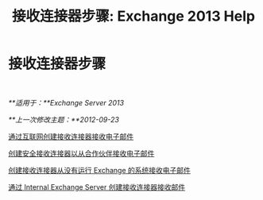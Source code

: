 ﻿---
title: '接收连接器步骤: Exchange 2013 Help'
TOCTitle: 接收连接器步骤
ms:assetid: 86f7d6e7-a869-4c90-a570-0239fd0e5872
ms:mtpsurl: https://technet.microsoft.com/zh-cn/library/JJ657465(v=EXCHG.150)
ms:contentKeyID: 50490973
ms.date: 01/11/2018
mtps_version: v=EXCHG.150
ms.translationtype: HT
---

# 接收连接器步骤

 

_**适用于：**Exchange Server 2013_

_**上一次修改主题：**2012-09-23_

[通过互联网创建接收连接器接收电子邮件](create-a-receive-connector-to-receive-email-from-the-internet-exchange-2013-help.md)

[创建安全接收连接器以从合作伙伴接收电子邮件](create-a-secure-receive-connector-to-receive-email-from-a-partner-exchange-2013-help.md)

[创建接收连接器从没有运行 Exchange 的系统接收电子邮件](create-a-receive-connector-to-receive-email-from-a-system-not-running-exchange-exchange-2013-help.md)

[通过 Internal Exchange Server 创建接收连接器接收邮件](create-a-receive-connector-to-receive-messages-from-an-internal-exchange-server-exchange-2013-help.md)


